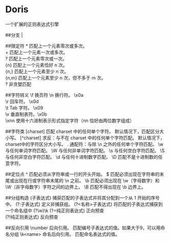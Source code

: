 # Doris
一个扩展的正则表达式引擎

##分支
|

##限定符
\*    匹配上一个元素零次或多次。  
\+    匹配上一个元素一次或多次。  
?     匹配上一个元素零次或一次。  
{n}   匹配上一个元素恰好 n 次。  
{n,}  匹配上一个元素至少 n 次。  
{n,m} 匹配上一个元素至少 n 次，但不多于 m 次。  
?     非贪婪匹配  

##字符转义
\f	换页符 
\n	换行符。	\x0a  
\r	回车符。	\x0d  
\t	Tab 字符。	\x09  
\v	垂直制表符。\x0b  
\xnn 使用十六进制表示形式指定字符（nn 恰好由两位数字组成） 

##字符类
[charset] 匹配 charset 中的任何单个字符。 默认情况下，匹配区分大小写。 
[^charset] 求反：与不在 charset 中的任何单个字符匹配。 默认情况下，charset中的字符区分大小写。 
. 通配符：与除 \n 之外的任何单个字符匹配。 
\w 与任何单词字符匹配。 
\W 与任何非单词字符匹配。 
\s 与任何空白字符匹配。 
\S 与任何非空白字符匹配。 
\d 与任何十进制数字匹配。 
\D 匹配不是十进制数的任意字符。 

##定位点
^ 匹配必须从字符串或一行的开头开始。
$ 匹配必须出现在字符串的末尾或出现在行或字符串末尾的 \n 之前。
\b 匹配必须出现在 \w（字母数字）和 \W（非字母数字）字符之间的边界上。
\B 匹配不得出现在 \b 边界上。

##分组构造
(子表达式) 捕获匹配的子表达式并将其分配到一个从 1 开始的序号中。 
(?:子表达式) 定义非捕获组。 
(?<名称>子表达式) 将匹配的子表达式捕获到一个命名组中 (?<double>\w)\k<double> 
(?=纯正则表达式) 正向预查	 
(?!纯正则表达式)  反向预查 

##反向引用
\number 后向引用。 匹配编号子表达式的值。如果大于9，可以用命名分组 
\k\<name\> 命名后向引用。 匹配命名表达式的值。 


